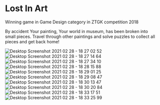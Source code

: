 # Lost In Art
Winning game in Game Design category in ZTGK competition 2018

By accident Your painting, Your world in museum, has been broken into small pieces. Travel through other paintings and solve puzzles to collect all pieces and get back home!


![Desktop Screenshot 2021 02 28 - 18 27 02 52](https://user-images.githubusercontent.com/38327738/148373888-990cae27-437d-4c42-82a3-7280ff82088e.png)
![Desktop Screenshot 2021 02 28 - 18 27 14 64](https://user-images.githubusercontent.com/38327738/148373907-3fa1d872-75d9-4e8c-80d7-25e3239ba52b.png)
![Desktop Screenshot 2021 02 28 - 18 27 34 10](https://user-images.githubusercontent.com/38327738/148373913-2b6270f3-b03b-41d2-80c6-39ff3ee5330b.png)
![Desktop Screenshot 2021 02 28 - 18 28 15 88](https://user-images.githubusercontent.com/38327738/148373923-b94e7c3f-fa5c-469f-b12f-733a260c496e.png)
![Desktop Screenshot 2021 02 28 - 18 29 01 25](https://user-images.githubusercontent.com/38327738/148373927-404631ca-c923-4364-872c-e8be79a846df.png)
![Desktop Screenshot 2021 02 28 - 18 29 08 47](https://user-images.githubusercontent.com/38327738/148373931-12481c61-b600-4b98-b5d7-1f07cfa5c73e.png)
![Desktop Screenshot 2021 02 28 - 18 30 13 47](https://user-images.githubusercontent.com/38327738/148373939-5e3f7449-1ecb-4327-9ca6-3941578a3cfb.png)
![Desktop Screenshot 2021 02 28 - 18 30 20 84](https://user-images.githubusercontent.com/38327738/148373945-d627917b-7868-4070-9f9e-759c692b72bc.png)
![Desktop Screenshot 2021 02 28 - 18 33 17 51](https://user-images.githubusercontent.com/38327738/148373971-60fc0b0d-3ddd-472c-8378-e31d4c3cfcc5.png)
![Desktop Screenshot 2021 02 28 - 18 33 25 99](https://user-images.githubusercontent.com/38327738/148373975-b3993468-9fae-4142-b606-68eb2cd681ce.png)
